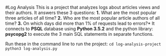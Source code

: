 #Log Analysis
This is a project that analyzes logs about articles views and their authors.
It answers these 3 questions:
  **1.** What are the most popular three articles of all time?
  **2.** Who are the most popular article authors of all time?
  **3.** On which days did more than 1% of requests lead to errors?*
It connects to **PSQL** database using **Python 3.5.2** and the python library: **psycopg2** to execute the 3 main SQL statements in separate functions.

Run these in the command line to run the project:
`cd log-analysis-project`
`python3 log-analysis.py`
